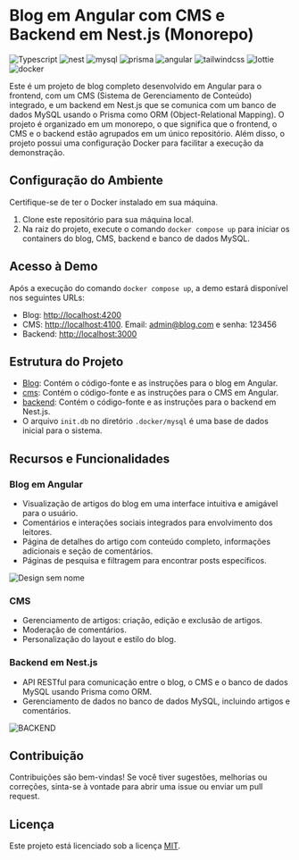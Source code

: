 # Blog em Angular com CMS e Backend em Nest.js (Monorepo)

![Typescript](https://img.shields.io/badge/-TypeScript-white?style=for-the-badge&logo=typescript&color=3178C6&logoColor=white)
![nest](https://img.shields.io/badge/-nestJS-white?style=for-the-badge&logo=nestjs&color=E0234E&logoColor=white)
![mysql](https://img.shields.io/badge/-mysql-white?style=for-the-badge&logo=mysql&color=4479A1&logoColor=white)
![prisma](https://img.shields.io/badge/-prisma-white?style=for-the-badge&logo=prisma&color=2D3748&logoColor=white)
![angular](https://img.shields.io/badge/-angular-white?style=for-the-badge&logo=angular&color=DD0031&logoColor=white)
![tailwindcss](https://img.shields.io/badge/-tailwind_css-white?style=for-the-badge&logo=tailwindcss&color=06B6D4&logoColor=white)
![lottie](https://img.shields.io/badge/-Lottie-white?style=for-the-badge&color=08ccbc&logoColor=white)
![docker](https://img.shields.io/badge/-docker-white?style=for-the-badge&logo=docker&color=2496ED&logoColor=white)


Este é um projeto de blog completo desenvolvido em Angular para o frontend, com um CMS (Sistema de Gerenciamento de Conteúdo) integrado, e um backend em Nest.js que se comunica com um banco de dados MySQL usando o Prisma como ORM (Object-Relational Mapping). O projeto é organizado em um monorepo, o que significa que o frontend, o CMS e o backend estão agrupados em um único repositório. Além disso, o projeto possui uma configuração Docker para facilitar a execução da demonstração.

## Configuração do Ambiente

Certifique-se de ter o Docker instalado em sua máquina.

1. Clone este repositório para sua máquina local.
2. Na raiz do projeto, execute o comando `docker compose up` para iniciar os containers do blog, CMS, backend e banco de dados MySQL.

## Acesso à Demo

Após a execução do comando `docker compose up`, a demo estará disponível nos seguintes URLs:

- Blog: [http://localhost:4200](http://localhost:4200)
- CMS: [http://localhost:4100](http://localhost:4100). Email: admin@blog.com e senha: 123456
- Backend: [http://localhost:3000](http://localhost:3000)

## Estrutura do Projeto

- [Blog](./blog/README.md): Contém o código-fonte e as instruções para o blog em Angular.
- [cms](./CMS/README.md): Contém o código-fonte e as instruções para o CMS em Angular.
- [backend](./backend/README.md): Contém o código-fonte e as instruções para o backend em Nest.js.
- O arquivo `init.db` no diretório `.docker/mysql` é uma base de dados inicial para o sistema.

## Recursos e Funcionalidades

### Blog em Angular

- Visualização de artigos do blog em uma interface intuitiva e amigável para o usuário.
- Comentários e interações sociais integrados para envolvimento dos leitores.
- Página de detalhes do artigo com conteúdo completo, informações adicionais e seção de comentários.
- Páginas de pesquisa e filtragem para encontrar posts específicos.

![Design sem nome](https://raw.githubusercontent.com/SilvioCavalcantiBonfim/angular-blog/master/images/blog.gif)

### CMS
- Gerenciamento de artigos: criação, edição e exclusão de artigos.
- Moderação de comentários.
- Personalização do layout e estilo do blog.



### Backend em Nest.js

- API RESTful para comunicação entre o blog, o CMS e o banco de dados MySQL usando Prisma como ORM.
- Gerenciamento de dados no banco de dados MySQL, incluindo artigos e comentários.

![BACKEND](https://github.com/SilvioCavalcantiBonfim/angular-blog/assets/89864715/4b2390a0-2ac3-4a1e-9f91-708cc984d57d)

## Contribuição

Contribuições são bem-vindas! Se você tiver sugestões, melhorias ou correções, sinta-se à vontade para abrir uma issue ou enviar um pull request.

## Licença

Este projeto está licenciado sob a licença [MIT](LICENSE).
